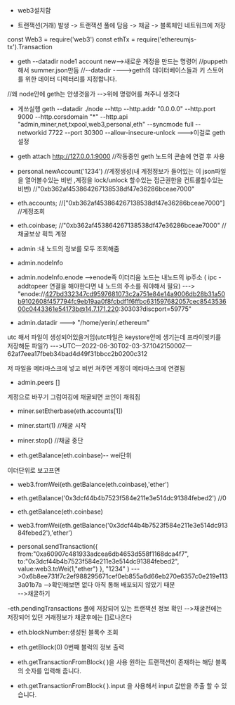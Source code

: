 -   web3설치함

*   트랜잭션(거래) 발생 -> 트랜잭션 풀에 담음 -> 채굴 -> 블록체인 네트워크에 저장

const Web3 = require('web3')
const ethTx = require('ethereumjs-tx').Transaction

-   geth --datadir node1 account new-->새로운 계정을 만드는 명령어
    //puppeth해서 summer.json만듬
    //--datadir
    ---->geth의 데이터베이스들과 키 스토어를 위한 데이터 디렉터리를 지정합니다.

//왜 node안에 geth는 안생겻을가 -->위에 명령어를 쳐주니 생겻다

-   게쓰실행
    geth --datadir ./node --http --http.addr "0.0.0.0" --http.port 9000 --http.corsdomain "\*" --http.api "admin,miner,net,txpool,web3,personal,eth" --syncmode full --networkid 7722 --port 30300 --allow-insecure-unlock
    --->이걸로 geth설정

-   geth attach http://127.0.0.1:9000 //작동중인 geth 노드의 콘솔에 연결 후 사용
-   personal.newAccount('1234') //계정생성(내 계정정보가 들어있는 이 json파일을 열어볼수있는 비번 ,계정을 lock/unlock 할수있는 접근권한을 컨트롤할수있는 비번)
    //"0xb362af453864267138538df47e36286bceae7000"
-   eth.accounts; //["0xb362af453864267138538df47e36286bceae7000"] //계정조회
-   eth.coinbase; //"0xb362af453864267138538df47e36286bceae7000" //채굴보상 획득 계정

-   admin :내 노드의 정보를 모두 조회해줌
-   admin.nodeInfo
-   admin.nodeInfo.enode
    -->enode즉 이더리움 노드는 내노드의 ip주소
    ( ipc - addtopeer 연결을 해야한다면 내 노드의 주소를 줘야해서 필요)
    ---> "enode://427bd332347cd9597681073c2a751e84e14a9006db28b31a50b9102608f457794fc9eb19aa0f8fcbdf1f6ffbc631597682057cec854353600c0443361e54173b@14.7.171.220:30303?discport=59775"

-   admin.datadir
    ---> "/home/yerin/.ethereum"

utc 해서 파일이 생성되어있을거임(utc파일은 keystore안에 생기는데 프라이빗키를 저장해둔 파일?)
--->UTC—2022-06-30T02-03-37.104215000Z—62af7eea17fbeb34bad4d49f31bbcc2b0200c312

저 파일을 메타마스크에 넣고 비번 쳐주면 계정이 메타마스크에 연결됨

-   admin.peers
    []

계정으로 바꾸기 그럼여깅에 채굴되면 코인이 채워짐

-   miner.setEtherbase(eth.accounts[1])

-   miner.start(1) //채굴 시작
-   miner.stop() //채굴 중단
-   eth.getBalance(eth.coinbase)-- wei단위

이더단위로 보고프면

-   web3.fromWei(eth.getBalance(eth.coinbase),'ether')

-   eth.getBalance('0x3dcf44b4b7523f584e211e3e514dc91384febed2') //0

-   eth.getBalance(eth.coinbase)

-   web3.fromWei(eth.getBalance('0x3dcf44b4b7523f584e211e3e514dc91384febed2'),'ether')

-   personal.sendTransaction({ from:"0xa60907c481933adcea6db4653d558f1168dca4f7",
    to:"0x3dcf44b4b7523f584e211e3e514dc91384febed2", value:web3.toWei(1,"ether") }, "1234" )
    --->0x6b8ee731f7c2ef988295671cef0eb855a6d66eb270e6357c0e219e1133a01b7a
    -->확인해보면 없다 아직 통해 배포되지 않았기 때문  
    -->채굴하기

-eth.pendingTransactions 풀에 저장되어 있는 트랜잭션 정보 확인
-->채굴전에는 저장되어 있던 거래정보가 채굴후에는 []로나온다

-   eth.blockNumber:생성된 블록수 조회
-   eth.getBlock(0) 0번째 블럭의 정보 출력

-   eth.getTransactionFromBlock( )을 사용
    원하는 트랜잭션이 존재하는 해당 블록의 숫자를 입력해 줍니다.

-   eth.getTransactionFromBlock( ).input 을 사용해서
    input 값만을 추출 할 수 있습니다.
